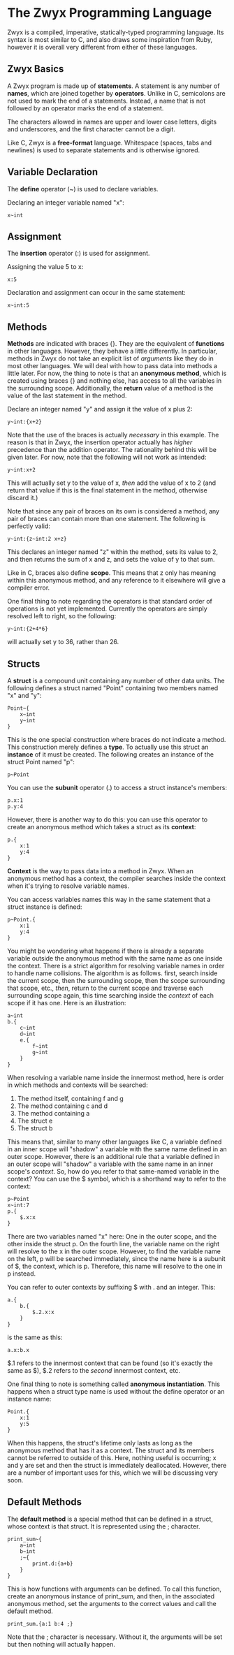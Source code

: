# The Zwyx Programming Language

Zwyx is a compiled, imperative, statically-typed programming language. Its syntax is most similar to C, and also draws some inspiration from Ruby, however it is overall very different from either of these languages.

## Zwyx Basics
A Zwyx program is made up of **statements**. A statement is any number of **names**, which are joined together by **operators**. Unlike in C, semicolons are not used to mark the end of a statements. Instead, a name that is not followed by an operator marks the end of a statement.

The characters allowed in names are upper and lower case letters, digits and underscores, and the first character cannot be a digit.

Like C, Zwyx is a **free-format** language. Whitespace (spaces, tabs and newlines) is used to separate statements and is otherwise ignored.

## Variable Declaration
The **define** operator (~) is used to declare variables.

Declaring an integer variable named "x":

`x~int`

## Assignment
The **insertion** operator (:) is used for assignment.

Assigning the value 5 to x:

`x:5`

Declaration and assignment can occur in the same statement:

`x~int:5`

## Methods
**Methods** are indicated with braces {}. They are the equivalent of **functions** in other languages. However, they behave a little differently. In particular, methods in Zwyx do not take an explicit list of *arguments* like they do in most other languages. We will deal with how to pass data into methods a little later. For now, the thing to note is that an **anonymous method**, which is created using braces {} and nothing else, has access to all the variables in the surrounding scope. Additionally, the **return** value of a method is the value of the last statement in the method.

Declare an integer named "y" and assign it the value of x plus 2:

`y~int:{x+2}`

Note that the use of the braces is actually *necessary* in this example. The reason is that in Zwyx, the insertion operator actually has *higher* precedence than the addition operator. The rationality behind this will be given later. For now, note that the following will not work as intended:

`y~int:x+2`

This will actually set y to the value of x, *then* add the value of x to 2 (and return that value if this is the final statement in the method, otherwise discard it.)

Note that since any pair of braces on its own is considered a method, any pair of braces can contain more than one statement. The following is perfectly valid:

`y~int:{z~int:2 x+z}`

This declares an integer named "z" within the method, sets its value to 2, and then returns the sum of x and z, and sets the value of y to that sum.

Like in C, braces also define **scope**. This means that z only has meaning within this anonymous method, and any reference to it elsewhere will give a compiler error.

One final thing to note regarding the operators is that standard order of operations is not yet implemented. Currently the operators are simply resolved left to right, so the following:

`y~int:{2+4*6}`

will actually set y to 36, rather than 26.

## Structs
A **struct** is a compound unit containing any number of other data units. The following defines a struct named "Point" containing two members named "x" and "y":

```
Point~{
    x~int
    y~int
}
```

This is the one special construction where braces do not indicate a method. This construction merely defines a **type**. To actually use this struct an **instance** of it must be created. The following creates an instance of the struct Point named "p":

`p~Point`

You can use the **subunit** operator (.) to access a struct instance's members:

```
p.x:1
p.y:4
```

However, there is another way to do this: you can use this operator to create an anonymous method which takes a struct as its **context**:

```
p.{
    x:1
    y:4
}
```

**Context** is the way to pass data into a method in Zwyx. When an anonymous method has a context, the compiler searches inside the context when it's trying to resolve variable names.

You can access variables names this way in the same statement that a struct instance is defined:

```
p~Point.{
    x:1
    y:4
}
```

You might be wondering what happens if there is already a separate variable outside the anonymous method with the same name as one inside the context. There is a strict algorithm for resolving variable names in order to handle name collisions. The algorithm is as follows. first, search inside the current scope, then the surrounding scope, then the scope surrounding that scope, etc., *then*, return to the current scope and traverse each surrounding scope again, this time searching inside the *context* of each scope if it has one. Here is an illustration:

```
a~int
b.{
    c~int
    d~int
    e.{
        f~int
        g~int
    }
}
```

When resolving a variable name inside the innermost method, here is order in which methods and contexts will be searched:
1. The method itself, containing f and g
2. The method containing c and d
3. The method containing a
4. The struct e
5. The struct b

This means that, similar to many other languages like C, a variable defined in an inner scope will "shadow" a variable with the same name defined in an outer scope. However, there is an additional rule that a variable defined in an outer scope will "shadow" a variable with the same name in an inner scope's *context*. So, how do you refer to that same-named variable in the context? You can use the $ symbol, which is a shorthand way to refer to the context:

```
p~Point
x~int:7
p.{
    $.x:x
}
```

There are two variables named "x" here: One in the outer scope, and the other inside the struct p. On the fourth line, the variable name on the right will resolve to the x in the outer scope. However, to find the variable name on the left, p will be searched immediately, since the name here is a subunit of $, the context, which is p. Therefore, this name will resolve to the one in p instead.

You can refer to outer contexts by suffixing $ with . and an integer. This:

```
a.{
    b.{
        $.2.x:x
    }
}
```

is the same as this:

`a.x:b.x`

$.1 refers to the innermost context that can be found (so it's exactly the same as $), $.2 refers to the *second* innermost context, etc.

One final thing to note is something called **anonymous instantiation**. This happens when a struct type name is used without the define operator or an instance name:

```
Point.{
    x:1
    y:5
}
```

When this happens, the struct's lifetime only lasts as long as the anonymous method that has it as a context. The struct and its members cannot be referred to outside of this. Here, nothing useful is occurring; x and y are set and then the struct is immediately deallocated. However, there are a number of important uses for this, which we will be discussing very soon.

## Default Methods
The **default method** is a special method that can be defined in a struct, whose context is that struct. It is represented using the ; character.

```
print_sum~{
    a~int
    b~int
    ;~{
        print.d:{a+b}
    }
}
```

This is how functions with arguments can be defined. To call this function, create an anonymous instance of print_sum, and then, in the associated anonymous method, set the arguments to the correct values and call the default method.

`print_sum.{a:1 b:4 ;}`

Note that the ; character is necessary. Without it, the arguments will be set but then nothing will actually happen.

